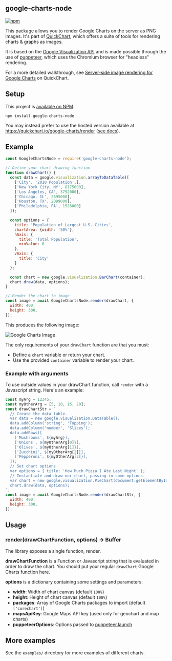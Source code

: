 google-charts-node
---
[![npm](https://img.shields.io/npm/v/google-charts-node)](https://www.npmjs.com/package/google-charts-node)

This package allows you to render Google Charts on the server as PNG images.  It's part of [QuickChart](https://quickchart.io), which offers a suite of tools for rendering charts & graphs as images.

It is based on the [Google Visualization API](https://developers.google.com/chart/interactive/docs/reference) and is made possible through the use of [puppeteer](https://github.com/puppeteer/puppeteer), which uses the Chromium browser for "headless" rendering.

For a more detailed walkthrough, see [Server-side image rendering for Google Charts](https://quickchart.io/documentation/google-charts-image-server/) on QuickChart.

## Setup

This project is [available on NPM](https://www.npmjs.com/package/google-charts-node).

```
npm install google-charts-node
```

You may instead prefer to use the hosted version available at https://quickchart.io/google-charts/render ([see docs](https://quickchart.io/documentation/google-charts-image-server/#using-the-api)).

## Example

```js
const GoogleChartsNode = require('google-charts-node');

// Define your chart drawing function
function drawChart() {
  const data = google.visualization.arrayToDataTable([
    ['City', '2010 Population',],
    ['New York City, NY', 8175000],
    ['Los Angeles, CA', 3792000],
    ['Chicago, IL', 2695000],
    ['Houston, TX', 2099000],
    ['Philadelphia, PA', 1526000]
  ]);

  const options = {
    title: 'Population of Largest U.S. Cities',
    chartArea: {width: '50%'},
    hAxis: {
      title: 'Total Population',
      minValue: 0
    },
    vAxis: {
      title: 'City'
    }
  };

  const chart = new google.visualization.BarChart(container);
  chart.draw(data, options);
}

// Render the chart to image
const image = await GoogleChartsNode.render(drawChart, {
  width: 400,
  height: 300,
});
```

This produces the following image:

![Google Charts Image](https://i.imgur.com/ABS8FSR.png)

The only requirements of your `drawChart` function are that you must:
- Define a `chart` variable or return your chart.
- Use the provided `container` variable to render your chart.

### Example with arguments

To use outside values in your drawChart function, call `render` with a Javascript string.  Here's an example:

```js
const myArg = 12345;
const myOtherArg = [5, 10, 15, 20];
const drawChartStr = `
  // Create the data table.
  var data = new google.visualization.DataTable();
  data.addColumn('string', 'Topping');
  data.addColumn('number', 'Slices');
  data.addRows([
    ['Mushrooms', ${myArg}],
    ['Onions', ${myOtherArg[0]}],
    ['Olives', ${myOtherArg[1]}],
    ['Zucchini', ${myOtherArg[2]}],
    ['Pepperoni', ${myOtherArg[3]}],
  ]);
  // Set chart options
  var options = { title: 'How Much Pizza I Ate Last Night' };
  // Instantiate and draw our chart, passing in some options.
  var chart = new google.visualization.PieChart(document.getElementById('chart_div'));
  chart.draw(data, options);
`;
const image = await GoogleChartsNode.render(drawChartStr, {
  width: 400,
  height: 300,
});
```

## Usage

### render(drawChartFunction, options) -> Buffer

The library exposes a single function, render.

**drawChartFunction** is a Function or Javascript string that is evaluated in order to draw the chart.  You should put your regular `drawChart` Google Charts function here.

**options** is a dictionary containing some settings and parameters:
- **width**: Width of chart canvas (default `100%`)
- **height**: Height of chart canvas (default `100%`)
- **packages**: Array of Google Charts packages to import (default `['corechart']`)
- **mapsApiKey**: Google Maps API key (used only for geochart and map charts)
- **puppeteerOptions**: Options passed to [puppeteer.launch](https://pptr.dev/api/puppeteer.launchoptions)

## More examples

See the `examples/` directory for more examples of different charts.
